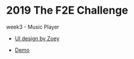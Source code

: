 # 2019 The F2E Challenge

week3 - Music Player

* [UI design by Zoey](https://challenge.thef2e.com/user/1461?schedule=3453#works-3453)

* [Demo](https://doanexperiment.github.io/F2EW3_PAYMENT/)
